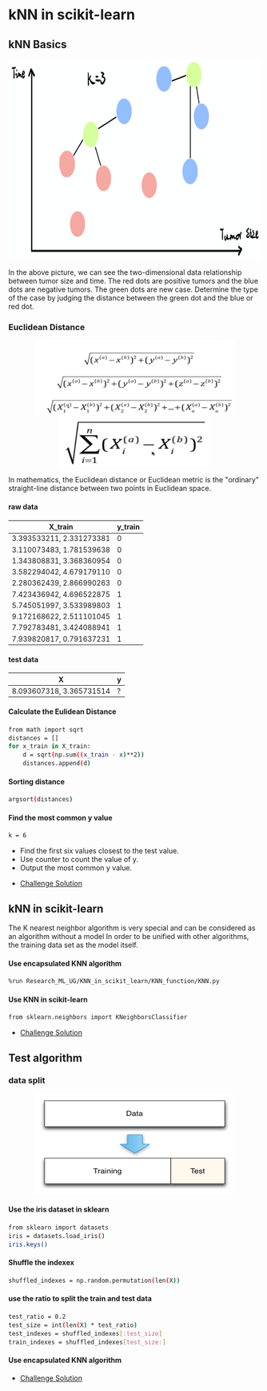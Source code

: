 # kNN in scikit-learn

## kNN Basics
<div align=center><img width="800" height="400" src="https://github.com/ChuleHou/Research_ML_UG/blob/master/iMages/time-tumorsize.png"/></div>

In the above picture, we can see the two-dimensional data relationship between tumor size and time. The red dots are positive tumors and the blue dots are negative tumors. The green dots are new case. Determine the type of the case by judging the distance between the green dot and the blue or red dot.

### Euclidean Distance
<div align=center><img width="400" height="150" src="https://github.com/ChuleHou/Research_ML_UG/blob/master/iMages/Euclidean_Distance1.png"/></div>
<div align=center><img width="300" height="100" src="https://github.com/ChuleHou/Research_ML_UG/blob/master/iMages/Euclidean_Distance2.png"/></div>

In mathematics, the Euclidean distance or Euclidean metric is the "ordinary" straight-line distance between two points in Euclidean space.

#### raw data

|X_train|y_train|
| ------ | ------ |
|3.393533211, 2.331273381|0|
|3.110073483, 1.781539638|0|
|1.343808831, 3.368360954|0|
|3.582294042, 4.679179110|0|
|2.280362439, 2.866990263|0|
|7.423436942, 4.696522875|1|
|5.745051997, 3.533989803|1|
|9.172168622, 2.511101045|1|
|7.792783481, 3.424088941|1|
|7.939820817, 0.791637231|1|

#### test data

|X|y|
| ------ | ------ |
|8.093607318, 3.365731514|?|

#### Calculate the Eulidean Distance

```sh
from math import sqrt
distances = []
for x_train in X_train:
    d = sqrt(np.sum((x_train - x)**2))
    distances.append(d)
```

#### Sorting distance

```sh
argsort(distances)
```
#### Find the most common y value

```sh
k = 6
```
  - Find the first six values closest to the test value.
  - Use counter to count the value of y.
  - Output the most common y value.
* [Challenge Solution](https://github.com/ChuleHou/Research_ML_UG/blob/master/KNN_in_scikit_learn/KNN_Basics.ipynb)

## kNN in scikit-learn
The K nearest neighbor algorithm is very special and can be considered as an algorithm without a model
In order to be unified with other algorithms, the training data set as the model itself.

#### Use encapsulated KNN algorithm
```sh
%run Research_ML_UG/KNN_in_scikit_learn/KNN_function/KNN.py
```
#### Use KNN in scikit-learn
```sh
from sklearn.neighbors import KNeighborsClassifier
```
* [Challenge Solution](https://github.com/ChuleHou/Research_ML_UG/blob/master/KNN_in_scikit_learn/kNN_in_scikit-learn.ipynb)

## Test algorithm

### data split

<div align=center><img width="400" height="200" src="https://github.com/ChuleHou/Research_ML_UG/blob/master/iMages/Train-Test-Data-Split.png"/></div>

#### Use the iris dataset in sklearn
```sh
from sklearn import datasets
iris = datasets.load_iris()
iris.keys()
```

#### Shuffle the indexex
```sh
shuffled_indexes = np.random.permutation(len(X))
```

#### use the ratio to split the train and test data
```sh
test_ratio = 0.2
test_size = int(len(X) * test_ratio)
test_indexes = shuffled_indexes[:test_size]
train_indexes = shuffled_indexes[test_size:]
```

#### Use encapsulated KNN algorithm
* [Challenge Solution](https://github.com/ChuleHou/Research_ML_UG/blob/master/KNN_in_scikit_learn/Test_the_algorithm.ipynb)


